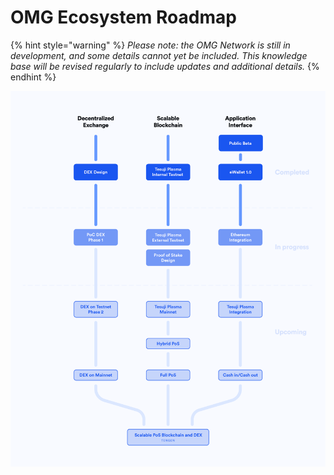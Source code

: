 # OMG Ecosystem Roadmap

{% hint style="warning" %}
_Please note: the OMG Network is still in development, and some details cannot yet be included. This knowledge base will be revised regularly to include updates and additional details._
{% endhint %}

![Major Milestone Progression](../.gitbook/assets/image.png)

